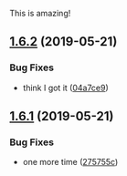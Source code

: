 This is amazing!

## [1.6.2](https://github.com/blackfalcon/travisreleasetest/compare/v1.6.1...v1.6.2) (2019-05-21)


### Bug Fixes

* think I got it ([04a7ce9](https://github.com/blackfalcon/travisreleasetest/commit/04a7ce9))

## [1.6.1](https://github.com/blackfalcon/travisreleasetest/compare/v1.6.0...v1.6.1) (2019-05-21)


### Bug Fixes

* one more time ([275755c](https://github.com/blackfalcon/travisreleasetest/commit/275755c))

